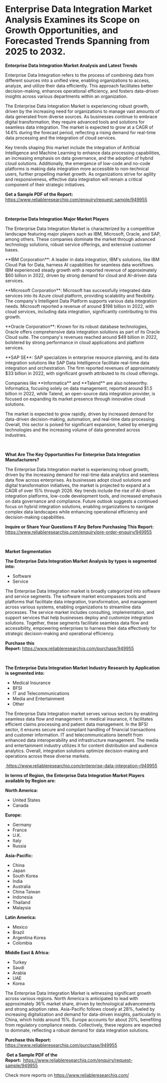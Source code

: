 <p><h1>Enterprise Data Integration Market Analysis Examines its Scope on Growth Opportunities, and Forecasted Trends Spanning from 2025 to 2032.</h1></p><p><strong>Enterprise Data Integration Market Analysis and Latest Trends</strong></p>
<p><p>Enterprise Data Integration refers to the process of combining data from different sources into a unified view, enabling organizations to access, analyze, and utilize their data efficiently. This approach facilitates better decision-making, enhances operational efficiency, and fosters data-driven insights across various departments within an organization.</p><p>The Enterprise Data Integration Market is experiencing robust growth, driven by the increasing need for organizations to manage vast amounts of data generated from diverse sources. As businesses continue to embrace digital transformation, they require advanced tools and solutions for seamless data integration. The market is expected to grow at a CAGR of 14.6% during the forecast period, reflecting a rising demand for real-time data processing and the integration of cloud services.</p><p>Key trends shaping this market include the integration of Artificial Intelligence and Machine Learning to enhance data processing capabilities, an increasing emphasis on data governance, and the adoption of hybrid cloud solutions. Additionally, the emergence of low-code and no-code platforms is making data integration more accessible to non-technical users, further propelling market growth. As organizations strive for agility and responsiveness, effective data integration will remain a critical component of their strategic initiatives.</p></p>
<p><strong>Get a Sample PDF of the Report:&nbsp;</strong> <a href="https://www.reliableresearchiq.com/enquiry/request-sample/949955?utm_campaign=2758&utm_medium=2&utm_source=Github&utm_content=ia&utm_term=05032025&utm_id=enterprise-data-integration">https://www.reliableresearchiq.com/enquiry/request-sample/949955</a></p>
<p>&nbsp;</p>
<p><strong>Enterprise Data Integration Major Market Players</strong></p>
<p><p>The Enterprise Data Integration Market is characterized by a competitive landscape featuring major players such as IBM, Microsoft, Oracle, and SAP, among others. These companies dominate the market through advanced technology solutions, robust service offerings, and extensive customer bases.</p><p>**IBM Corporation**: A leader in data integration, IBM's solutions, like IBM Cloud Pak for Data, harness AI capabilities for seamless data workflows. IBM experienced steady growth with a reported revenue of approximately $60 billion in 2022, driven by strong demand for cloud and AI-driven data services.</p><p>**Microsoft Corporation**: Microsoft has successfully integrated data services into its Azure cloud platform, providing scalability and flexibility. The company's Intelligent Data Platform supports various data integration needs. Microsoft reported a revenue of around $198 billion in 2022, with cloud services, including data integration, significantly contributing to this growth.</p><p>**Oracle Corporation**: Known for its robust database technologies, Oracle offers comprehensive data integration solutions as part of its Oracle Cloud suite. The company's revenues reached around $49 billion in 2022, bolstered by strong performance in cloud applications and platform services.</p><p>**SAP SE**: SAP specializes in enterprise resource planning, and its data integration solutions like SAP Data Intelligence facilitate real-time data integration and orchestration. The firm reported revenues of approximately $33 billion in 2022, with significant growth attributed to its cloud offerings.</p><p>Companies like **Informatica** and **Talend** are also noteworthy. Informatica, focusing solely on data management, reported around $1.5 billion in 2022, while Talend, an open-source data integration provider, is focused on expanding its market presence through innovative cloud solutions.</p><p>The market is expected to grow rapidly, driven by increased demand for data-driven decision-making, automation, and real-time data processing. Overall, this sector is poised for significant expansion, fueled by emerging technologies and the increasing volume of data generated across industries.</p></p>
<p>&nbsp;</p>
<p><strong>What Are The Key Opportunities For Enterprise Data Integration Manufacturers?</strong></p>
<p><p>The Enterprise Data Integration market is experiencing robust growth, driven by the increasing demand for real-time data analytics and seamless data flow across enterprises. As businesses adopt cloud solutions and digital transformation initiatives, the market is projected to expand at a CAGR of over 15% through 2026. Key trends include the rise of AI-driven integration platforms, low-code development tools, and increased emphasis on data governance and compliance. Future outlook suggests a continued focus on hybrid integration solutions, enabling organizations to navigate complex data landscapes while enhancing operational efficiency and decision-making capabilities.</p></p>
<p><strong>Inquire or Share Your Questions If Any Before Purchasing This Report:</strong> <a href="https://www.reliableresearchiq.com/enquiry/pre-order-enquiry/949955?utm_campaign=2758&utm_medium=2&utm_source=Github&utm_content=ia&utm_term=05032025&utm_id=enterprise-data-integration">https://www.reliableresearchiq.com/enquiry/pre-order-enquiry/949955</a></p>
<p>&nbsp;</p>
<p><strong>Market Segmentation</strong></p>
<p><strong>The Enterprise Data Integration Market Analysis by types is segmented into:</strong></p>
<p><ul><li>Software</li><li>Service</li></ul></p>
<p><p>The Enterprise Data Integration market is broadly categorized into software and service segments. The software market encompasses tools and platforms that facilitate data integration, transformation, and management across various systems, enabling organizations to streamline data processes. The service market includes consulting, implementation, and support services that help businesses deploy and customize integration solutions. Together, these segments facilitate seamless data flow and accessibility, empowering enterprises to harness their data effectively for strategic decision-making and operational efficiency.</p></p>
<p><strong>Purchase this Report:&nbsp;</strong><a href="https://www.reliableresearchiq.com/purchase/949955?utm_campaign=2758&utm_medium=2&utm_source=Github&utm_content=ia&utm_term=05032025&utm_id=enterprise-data-integration">https://www.reliableresearchiq.com/purchase/949955</a></p>
<p>&nbsp;</p>
<p><strong>The Enterprise Data Integration Market Industry Research by Application is segmented into:</strong></p>
<p><ul><li>Medical Insurance</li><li>BFSI</li><li>IT and Telecommunications</li><li>Media and Entertainment</li><li>Other</li></ul></p>
<p><p>The Enterprise Data Integration market serves various sectors by enabling seamless data flow and management. In medical insurance, it facilitates efficient claims processing and patient data management. In the BFSI sector, it ensures secure and compliant handling of financial transactions and customer information. IT and telecommunications benefit from enhanced data interoperability and infrastructure management. The media and entertainment industry utilizes it for content distribution and audience analytics. Overall, integration solutions optimize decision-making and operations across these diverse markets.</p></p>
<p><a href="https://www.reliableresearchiq.com/enterprise-data-integration-r949955?utm_campaign=2758&utm_medium=2&utm_source=Github&utm_content=ia&utm_term=05032025&utm_id=enterprise-data-integration">&nbsp;https://www.reliableresearchiq.com/enterprise-data-integration-r949955</a></p>
<p><strong>In terms of Region, the Enterprise Data Integration Market Players available by Region are:</strong></p>
<p>
    <p> <strong> North America: </strong>
        <ul>
            <li>United States</li>
            <li>Canada</li>
        </ul>
        </p> 
    <p> <strong> Europe: </strong>
        <ul>
            <li>Germany</li>
            <li>France</li>
            <li>U.K.</li>
            <li>Italy</li>
            <li>Russia</li>
        </ul>
        </p> 
    <p> <strong> Asia-Pacific: </strong>
        <ul>
            <li>China</li>
            <li>Japan</li>
            <li>South Korea</li>
            <li>India</li>
            <li>Australia</li>
            <li>China Taiwan</li>
            <li>Indonesia</li>
            <li>Thailand</li>
            <li>Malaysia</li>
        </ul>
        </p> 
    <p> <strong> Latin America: </strong>
        <ul>
            <li>Mexico</li>
            <li>Brazil</li>
            <li>Argentina Korea</li>
            <li>Colombia</li>
        </ul>
        </p> 
    <p> <strong> Middle East & Africa: </strong>
        <ul>
            <li>Turkey</li>
            <li>Saudi</li>
            <li>Arabia</li>
            <li>UAE</li>
            <li>Korea</li>
        </ul>
    </p>
    </p>
<p><p>The Enterprise Data Integration Market is witnessing significant growth across various regions. North America is anticipated to lead with approximately 36% market share, driven by technological advancements and strong adoption rates. Asia-Pacific follows closely at 28%, fueled by increasing digitalization and demand for data-driven insights, particularly in China, which holds around 15%. Europe accounts for about 20%, benefiting from regulatory compliance needs. Collectively, these regions are expected to dominate, reflecting a robust demand for data integration solutions.</p></p>
<p><strong>Purchase this Report: </strong><a href="https://www.reliableresearchiq.com/purchase/949955?utm_campaign=2758&utm_medium=2&utm_source=Github&utm_content=ia&utm_term=05032025&utm_id=enterprise-data-integration">https://www.reliableresearchiq.com/purchase/949955</a></p>
<p>&nbsp;<strong>Get a Sample PDF of the Report:&nbsp;&nbsp;</strong><a href="https://www.reliableresearchiq.com/enquiry/request-sample/949955?utm_campaign=2758&utm_medium=2&utm_source=Github&utm_content=ia&utm_term=05032025&utm_id=enterprise-data-integration">https://www.reliableresearchiq.com/enquiry/request-sample/949955</a></p>
<p><strong></strong></p>
<p>Check more reports on <a href="https://www.reliableresearchiq.com/?utm_campaign=2758&utm_medium=2&utm_source=Github&utm_content=ia&utm_term=05032025&utm_id=enterprise-data-integration">https://www.reliableresearchiq.com/</a></p>